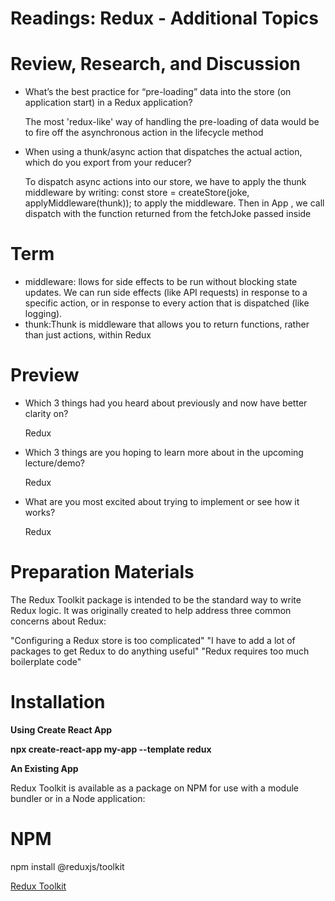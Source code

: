 # Readings: Redux - Additional Topics

# Review, Research, and Discussion


* What’s the best practice for “pre-loading” data into the store (on application start) in a Redux application?

    The most 'redux-like' way of handling the pre-loading of data would be to fire off the asynchronous action in the lifecycle method

* When using a thunk/async action that dispatches the actual action, which do you export from your reducer?

        
    To dispatch async actions into our store, we have to apply the thunk middleware by writing: const store = createStore(joke, applyMiddleware(thunk)); to apply the middleware. Then in App , we call dispatch with the function returned from the fetchJoke passed inside

# Term
* middleware: llows for side effects to be run without blocking state updates. We can run side effects (like API requests) in response to a specific action, or in response to every action that is dispatched (like logging).
* thunk:Thunk is middleware that allows you to return functions, rather than just actions, within Redux

# Preview

* Which 3 things had you heard about previously and now have better clarity on?
 
  Redux
* Which 3 things are you hoping to learn more about in the upcoming lecture/demo?

    Redux
* What are you most excited about trying to implement or see how it works?

    Redux

# Preparation Materials


The Redux Toolkit package is intended to be the standard way to write Redux logic. It was originally created to help address three common concerns about Redux:

"Configuring a Redux store is too complicated"
"I have to add a lot of packages to get Redux to do anything useful"
"Redux requires too much boilerplate code"

# Installation​

**Using Create React App**

**npx create-react-app my-app --template redux**

**An Existing App​**

Redux Toolkit is available as a package on NPM for use with a module bundler or in a Node application:

# NPM
npm install @reduxjs/toolkit

[Redux Toolkit](https://redux-toolkit.js.org/introduction/getting-started)